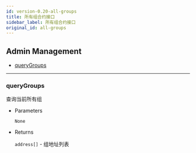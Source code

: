 ```yaml
---
id: version-0.20-all-groups
title: 所有组合约接口
sidebar_label: 所有组合约接口
original_id: all-groups
---
```


<h2 class="hover-list">Admin Management</h2>

* [queryGroups](#queryGroups)

***

### queryGroups

查询当前所有组

* Parameters

    `None`

* Returns

    `address[]` - 组地址列表



